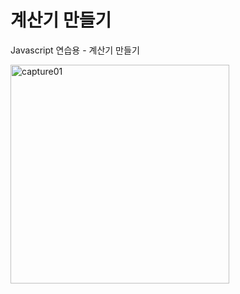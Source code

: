 <H1>계산기 만들기</H1>

Javascript 연습용 - 계산기 만들기

<img width="350" alt="capture01" src="https://user-images.githubusercontent.com/76245273/104889911-31d49c00-59b2-11eb-8e7f-038821153045.png">
 

